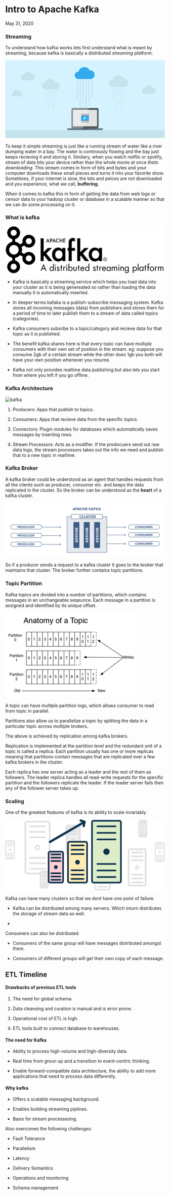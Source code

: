 
# Intro to Apache Kafka
May 31, 2020

### Streaming
To understand how kafka works lets first understand what is meant by streaming, because kafka is basically a distributed *streaming* platform.

![streaming](./bog_assets/streaming.jpg)

To keep it simple streaming is just like a running stream of water like a river dumping water in a bay. The water is continously flowing and the bay just keeps recieving it and storing it. Similary, when you watch netflix or spotify, stream of data hits your device rather than the whole movie at once *thats downloading*. This stream comes in form of bits and bytes and your computer downloads these small pieces and turns it into your favorite show. Sometimes, if your internet is slow, the bits and peices are not downloaded and you experience, what we call, **buffering**.

When it comes to kafka this in form of getting the data from web logs or censor data to your hadoop cluster or database in a scalable manner so that we can do some processing on it.

### What is kafka

![kafka](./bog_assets/kafka.png)

- Kafka is basically a streaming service which helps you load data into your cluster as it is being genereated so rather than loading the data manually it is automatically inserted.

- In deeper terms kafaka is a publish-subscribe messaging system. Kafka stores all incoming messages (data) from publishers and stores them for a period of time to later publish them to a stream of data called topics (categories).

- Kafka consumers subsribe to a topic/category and recieve data for that topic as it is published.

- The benefit kafka shares here is that every topic can have multiple consumers with their own set of position in the stream. eg: suppose you consume 2gb of a certain stream while the other does 1gb you both will have your own position whenever you resume.

- Kafka not only provides realtime data publishing but also lets you start from where you left if you go offline.

### Kafka Architecture

![kafka](https://kafka.apache.org/25/images/kafka-apis.png)

1. Producers: Apps that publish to topics.

2. Consumers: Apps that recieve data from the specific topics.

3. Connectors: Plugin modules for databases which automatically saves messages by inserting rows.

4. Stream Processors: Acts as a modifier. If the prodocuers send out raw data logs, the stream processors takes out the info we need and publish that to a new topic in realtime.

### Kafka Broker

A kafka broker could be understood as an agent that handles requests from all the clients such as producer, consumer etc. and keeps the data replicated in the cluster. So the broker can be understood as the **heart** of a kafka cluster.

![kafka](./bog_assets/broker.png)

So if a producer sends a request to a kafka cluster it goes to the broker that maintains that cluster. The broker further contains topic partitions. 

### Topic Partition

Kafka topics are divided into a number of partitions, which contains messages in an unchangeable seqeunce. Each message in a partition is assigned and identified by its unique offset.

![kafka](./bog_assets/log_anatomy.png)

A topic can have mulitple partition logs, which allows consumer to read from topic in parallel.

Partitions also allow us to parallelize a topic by splitting the data in a particular topic across multiple brokers.

The above is achieved by replication among kafka brokers.

Replication is implemented at the partition level and the redundant unit of a topic is called a replica. Each partition usually has one or more replicas meaning that partitions contain messages that are replicated over a few kafka brokers in the cluster.

Each replica has one server acting as a leader and the rest of them as followers. The leader replica handles all read-write requests for the specific partition and the followers replicate the leader. If the leader server fails then any of the follower server takes up.

### Scaling

One of the greatest features of kafka is its ability to scale invariably.

![kafka](./bog_assets/scale.png)

Kafka can have many clusters so that we dont have one point of failure.

- Kafka can be distributed among many servers. Which inturn distributes the storage of stream data as well.

- 

Consumers can also be distributed:
- Consumers of the same group will have messages distributed amongst them.

- Consumers of different groups will get their own copy of each message.




## ETL Timeline

#### Drawbacks of previous ETL tools
 
 1. The need for global schema

 2. Data cleansing and curation is manual and is error prone.

 3. Operational cost of ETL is high.

 4. ETL tools built to connect database to warehouses.

#### The need for Kafka

 - Ability to process high-volume and high-diversity data.

 - Real time from groun up and a transition to event-centric thinking.

 - Enable forward-compatible data architecture, the ability to add more applications that need to process data differently.

#### Why kafka

- Offers a scalable messaging background.

- Enables building streaming piplines.

- Basis for stream processesing.

Also overcomes the following challenges:

- Fault Tolerance

- Parallelism

- Latency

- Delivery Semantics

- Operations and monitoring

- Schema management
